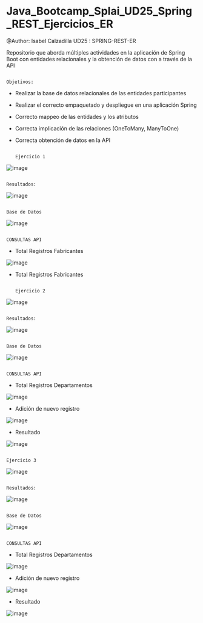 # Java_Bootcamp_Splai_UD25_Spring_REST_Ejercicios_ER

@Author: Isabel Calzadilla
UD25 : SPRING-REST-ER

Repositorio que aborda múltiples actividades en la aplicación de Spring Boot con entidades relacionales y la obtención de datos con a través de la API



                                                                         Objetivos:

  - Realizar la base de datos relacionales de las entidades participantes
  - Realizar el correcto empaquetado y despliegue en una aplicación Spring
  - Correcto mappeo de las entidades y los atributos
  - Correcta implicación de las relaciones (OneToMany, ManyToOne)
  - Correcta obtención de datos en la API
  
  
  
                                                                        Ejercicio 1
                                                                        
                                                                        
                                                                        
![image](https://user-images.githubusercontent.com/36207623/155891536-3db40b78-89a6-4f4a-986e-f42119207321.png)

  
  
                                                                        Resultados:
                                                                        
                                                                        
 ![image](https://user-images.githubusercontent.com/36207623/155891713-8dd08416-0e9b-47b2-9761-57c111936be0.png)


                                                                        Base de Datos
                                                                        
                                                                        
                                                                        
  ![image](https://user-images.githubusercontent.com/36207623/155891837-a5721a5d-2e5e-4b72-8a6f-be65e805d901.png)
  
  
                                                                        CONSULTAS API
                                                                        
                                                                        
   - Total Registros Fabricantes

![image](https://user-images.githubusercontent.com/36207623/155891887-10c79ac0-9799-45e5-aa76-b4dea5d968dd.png)

   - Total Registros Fabricantes                            
                                            
                                                                        
                                                                      
                                                                      
                                                                        Ejercicio 2
                                                                        
   ![image](https://user-images.githubusercontent.com/36207623/155891954-49817c62-017b-484f-9ee1-6e26209b6980.png)
  
                                                                        
                                                                         Resultados:
                                                                        
                                                                        
 ![image](https://user-images.githubusercontent.com/36207623/155891713-8dd08416-0e9b-47b2-9761-57c111936be0.png)


                                                                        Base de Datos
                                                                        
                                                                        
                                                                        
![image](https://user-images.githubusercontent.com/36207623/155892021-ef89f4b1-d5fa-43fd-9ca4-0b57df48e336.png)
  
  
                                                                        CONSULTAS API
                                                                        
                                                                        
   - Total Registros Departamentos

![image](https://user-images.githubusercontent.com/36207623/155892056-7f73be1e-a16c-4f5c-85b4-0850fd00bdee.png)

   - Adición de nuevo registro
   
   ![image](https://user-images.githubusercontent.com/36207623/155892151-071a3996-87c1-41ee-a260-51ae9d8f985e.png)


  - Resultado

![image](https://user-images.githubusercontent.com/36207623/155892192-4aa830c5-b66c-4467-b7fb-f7d0688677ab.png)

  
           
                                                                        Ejercicio 3
                                                                        
  ![image](https://user-images.githubusercontent.com/36207623/155892227-d76334e7-a449-45b5-b47a-0d9695b7d2ac.png)
  
                                                                        
                                                                         Resultados:
                                                                        
                                                                        
![image](https://user-images.githubusercontent.com/36207623/155892255-ab5cf74d-23b3-4592-9cfb-fdb07e2156a3.png)


                                                                        Base de Datos
                                                                        
                                                                        
                                                                        
![image](https://user-images.githubusercontent.com/36207623/155892021-ef89f4b1-d5fa-43fd-9ca4-0b57df48e336.png)
  
  
                                                                        CONSULTAS API
                                                                        
                                                                        
   - Total Registros Departamentos

![image](https://user-images.githubusercontent.com/36207623/155892056-7f73be1e-a16c-4f5c-85b4-0850fd00bdee.png)

   - Adición de nuevo registro
   
   ![image](https://user-images.githubusercontent.com/36207623/155892151-071a3996-87c1-41ee-a260-51ae9d8f985e.png)


  - Resultado

![image](https://user-images.githubusercontent.com/36207623/155892192-4aa830c5-b66c-4467-b7fb-f7d0688677ab.png)
